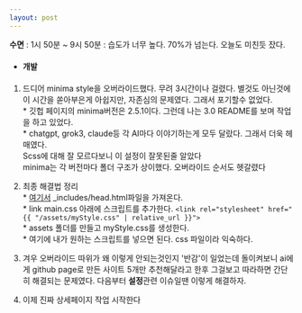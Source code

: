 ```yaml
---
layout: post
---
```

**수면** : 1시 50분 ~ 9시 50분 : 습도가 너무 높다. 70%가 넘는다. 오늘도 미친듯 잤다.
* #### 개발
1. 드디어 minima style을 오버라이드했다. 무려 3시간이나 걸렸다. 별것도 아닌것에 이 시간을 쏟아부은게 아쉽지만, 자존심의 문제였다. 그래서 포기할수 없었다.
<br/>* 깃헙 페이지의 minima버전은 2.5.1이다. 그런데 나는 3.0 README를 보며 작업을 하고 있었다.
<br/>* chatgpt, grok3, claude등 각 AI마다 이야기하는게 모두 달랐다. 그래서 더욱 헤매였다.
<br/>Scss에 대해 잘 모르다보니 이 설정이 잘못된줄 알았다
<br/>minima는 각 버전마다 폴더 구조가 상이했다. 오버라이드 순서도 헷갈렸다
1. 최종 해결법 정리
<br/>* [여기서](https://github.com/jekyll/minima/tree/v2.5.0) _includes/head.html파일을 가져온다.
<br/>* link main.css 아래에 스크립트를 추가한다. `<link rel="stylesheet" href="{{ "/assets/myStyle.css" | relative_url }}">`
<br/> * assets 폴더를 만들고 myStyle.css를 생성한다.
<br/> * 여기에 내가 원하는 스크립트를 넣으면 된다. css 파일이라 익숙하다.

1. 겨우 오버라이드 따위가 왜 이렇게 안되는것인지 '반감'이 일었는데 돌이켜보니 ai에게 github page로 만든 사이트 5개만 추천해달라고 한후 그걸보고 따라하면 간단히 해결되는 문제였다. 다음부터 **설정**관련 이슈일땐 이렇게 해결하자.

1. 이제 진짜 상세페이지 작업 시작한다